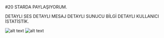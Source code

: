 #20 STARDA PAYLAŞIYORUM.

DETAYLI SES
DETAYLI MESAJ
DETAYLI SUNUCU BİLGİ
DETAYLI KULLANICI İSTATİSTİK.

![alt text](https://cdn.discordapp.com/attachments/935489464564846612/936973704494215238/unknown.png)
![alt text](https://cdn.discordapp.com/attachments/935489464564846612/936973352512421908/stat_goruntu.png)
